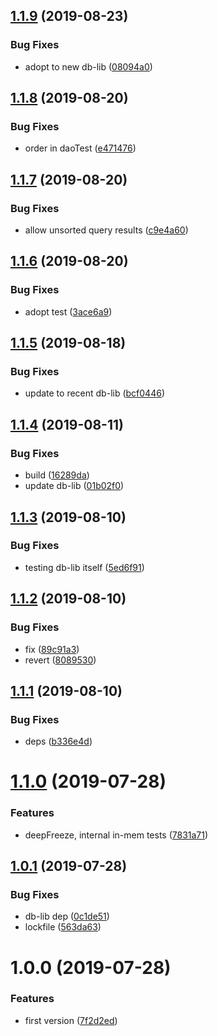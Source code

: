 ## [1.1.9](https://github.com/NaturalCycles/db-dev-lib/compare/v1.1.8...v1.1.9) (2019-08-23)


### Bug Fixes

* adopt to new db-lib ([08094a0](https://github.com/NaturalCycles/db-dev-lib/commit/08094a0))

## [1.1.8](https://github.com/NaturalCycles/db-dev-lib/compare/v1.1.7...v1.1.8) (2019-08-20)


### Bug Fixes

* order in daoTest ([e471476](https://github.com/NaturalCycles/db-dev-lib/commit/e471476))

## [1.1.7](https://github.com/NaturalCycles/db-dev-lib/compare/v1.1.6...v1.1.7) (2019-08-20)


### Bug Fixes

* allow unsorted query results ([c9e4a60](https://github.com/NaturalCycles/db-dev-lib/commit/c9e4a60))

## [1.1.6](https://github.com/NaturalCycles/db-dev-lib/compare/v1.1.5...v1.1.6) (2019-08-20)


### Bug Fixes

* adopt test ([3ace6a9](https://github.com/NaturalCycles/db-dev-lib/commit/3ace6a9))

## [1.1.5](https://github.com/NaturalCycles/db-dev-lib/compare/v1.1.4...v1.1.5) (2019-08-18)


### Bug Fixes

* update to recent db-lib ([bcf0446](https://github.com/NaturalCycles/db-dev-lib/commit/bcf0446))

## [1.1.4](https://github.com/NaturalCycles/db-dev-lib/compare/v1.1.3...v1.1.4) (2019-08-11)


### Bug Fixes

* build ([16289da](https://github.com/NaturalCycles/db-dev-lib/commit/16289da))
* update db-lib ([01b02f0](https://github.com/NaturalCycles/db-dev-lib/commit/01b02f0))

## [1.1.3](https://github.com/NaturalCycles/db-dev-lib/compare/v1.1.2...v1.1.3) (2019-08-10)


### Bug Fixes

* testing db-lib itself ([5ed6f91](https://github.com/NaturalCycles/db-dev-lib/commit/5ed6f91))

## [1.1.2](https://github.com/NaturalCycles/db-dev-lib/compare/v1.1.1...v1.1.2) (2019-08-10)


### Bug Fixes

* fix ([89c91a3](https://github.com/NaturalCycles/db-dev-lib/commit/89c91a3))
* revert ([8089530](https://github.com/NaturalCycles/db-dev-lib/commit/8089530))

## [1.1.1](https://github.com/NaturalCycles/db-dev-lib/compare/v1.1.0...v1.1.1) (2019-08-10)


### Bug Fixes

* deps ([b336e4d](https://github.com/NaturalCycles/db-dev-lib/commit/b336e4d))

# [1.1.0](https://github.com/NaturalCycles/db-dev-lib/compare/v1.0.1...v1.1.0) (2019-07-28)


### Features

* deepFreeze, internal in-mem tests ([7831a71](https://github.com/NaturalCycles/db-dev-lib/commit/7831a71))

## [1.0.1](https://github.com/NaturalCycles/db-dev-lib/compare/v1.0.0...v1.0.1) (2019-07-28)


### Bug Fixes

* db-lib dep ([0c1de51](https://github.com/NaturalCycles/db-dev-lib/commit/0c1de51))
* lockfile ([563da63](https://github.com/NaturalCycles/db-dev-lib/commit/563da63))

# 1.0.0 (2019-07-28)


### Features

* first version ([7f2d2ed](https://github.com/NaturalCycles/db-dev-lib/commit/7f2d2ed))
